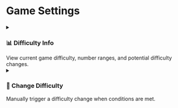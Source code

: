 # Game Settings

<details>
<summary><h3>📊 Difficulty Info</h3>View current game difficulty, number ranges, and potential difficulty changes.</summary>

```sh
$ eatthepie difficulty-info
```

When you execute the command, you'll see the current difficulty settings and statistics:

```sh
Current Difficulty: Easy (0)
Number Range: 1 to 25
Etherball Range: 1 to 10

Consecutive Statistics:
Consecutive Games With Jackpot: 2
Consecutive Games Without Jackpot: 0

Difficulty Change Potential:
1 more consecutive jackpot needed to increase difficulty

When buying tickets, choose numbers within these ranges.
```

The difficulty levels have different number ranges:

```sh
# Easy Mode
Number Range: 1 to 25
Etherball Range: 1 to 10

# Medium Mode
Number Range: 1 to 50
Etherball Range: 1 to 10

# Hard Mode
Number Range: 1 to 75
Etherball Range: 1 to 10
```

</details>

<details>
<summary><h3>🔄 Change Difficulty</h3>Manually trigger a difficulty change when conditions are met.</summary>

```sh
$ eatthepie change-difficulty
```

When conditions are met and the command succeeds:

```sh
Transaction Hash: 0x123...abc
Note: If the conditions for a difficulty change are met, the change will take effect in the next game.
Difficulty change initiated successfully!
```

If conditions aren't met:

```sh
Cannot change difficulty yet. Not enough games played or too soon since last change.
```

## Tips 💡

- Conditions required for difficulty change:
  - Easy → Medium: 3 consecutive jackpot wins
  - Medium → Hard: 3 consecutive jackpot wins
  - Hard → Medium: 3 consecutive games without jackpot
  - Medium → Easy: 3 consecutive games without jackpot
- Use the `difficulty-info` command first to check if change is possible
- The change takes effect in the next game round
</details>
